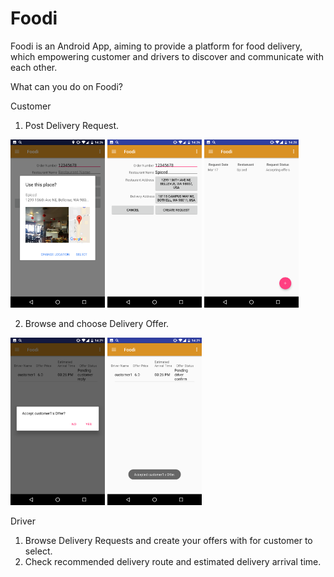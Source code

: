 # Foodi
Foodi is an Android App, aiming to provide a platform for food delivery, which empowering customer and drivers to discover and communicate with each other.

What can you do on Foodi?

Customer
1. Post Delivery Request.
<div align="left">
<img width="30%" src="/Screenshots/Screenshot_20170317-142620.png" title="Select Restaurant"</img>
<img width="30%" src="/Screenshots/Screenshot_20170317-142648.png" title="Create Delivery Request"</img>
<img width="30%" src="/Screenshots/Screenshot_20170317-142808.png" title="My Delivery Request"</img>
</div>


2. Browse and choose Delivery Offer.
<div align="left">
<img width="30%" src="/Screenshots/Screenshot_20170317-142932.png" title="Accept Driver's Offer"</img>
<img width="30%" src="/Screenshots/Screenshot_20170317-142937.png" title="Check Delivery Offers"</img>
</div>


Driver
1. Browse Delivery Requests and create your offers with  for customer to select.
2. Check recommended delivery route and estimated delivery arrival time.
